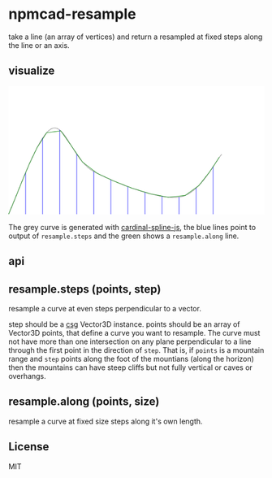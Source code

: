 # npmcad-resample

take a line (an array of vertices) and return a resampled at fixed steps along the line or an axis.

## visualize

![example.png](./example.png)

The grey curve is generated with [cardinal-spline-js](http://npm.im/cardinal-spline-js),
the blue lines point to output of `resample.steps` and the green shows a `resample.along` line.

## api

## resample.steps (points, step)

resample a curve at even steps perpendicular to a vector.

step should be a [csg](https://github.com/jscad/csg.js)  Vector3D instance.
points should be an array of Vector3D points, that define a curve you want to resample.
The curve must not have more than one intersection on any plane perpendicular to a line
through the first point in the direction of `step`. That is, if `points` is a mountain
range and `step` points along the foot of the mountians (along the horizon) then
the mountains can have steep cliffs but not fully vertical or caves or overhangs.

## resample.along (points, size)

resample a curve at fixed size steps along it's own length.


## License

MIT













